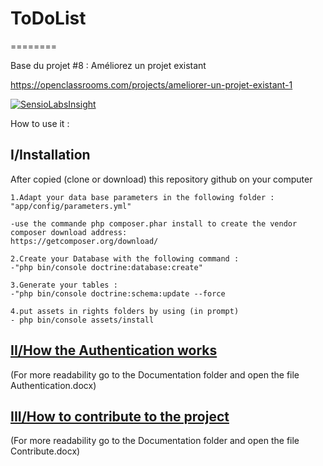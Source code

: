 <h1>ToDoList</h1>
========

Base du projet #8 : Améliorez un projet existant

https://openclassrooms.com/projects/ameliorer-un-projet-existant-1

[![SensioLabsInsight](https://insight.sensiolabs.com/projects/5ab69084-3666-4699-be95-b5975e5e18b2/big.png)](https://insight.sensiolabs.com/projects/5ab69084-3666-4699-be95-b5975e5e18b2)


How to use it :

<h2>I/Installation</h2>

After copied (clone or download) this repository github on your computer

    1.Adapt your data base parameters in the following folder : "app/config/parameters.yml"

    -use the commande php composer.phar install to create the vendor
    composer download address:
    https://getcomposer.org/download/

    2.Create your Database with the following command :
    -"php bin/console doctrine:database:create"

    3.Generate your tables :
    -"php bin/console doctrine:schema:update --force

    4.put assets in rights folders by using (in prompt)
    - php bin/console assets/install

<h2><a href="/Documentation/Authentication.md">II/How the Authentication works</a></h2>

(For more readability go to the Documentation folder and open the file Authentication.docx)

<h2><a href="/Documentation/Contribute.md">III/How to contribute to the project</a></h2>

(For more readability go to the Documentation folder and open the file Contribute.docx)
